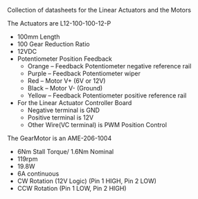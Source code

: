Collection of datasheets for the Linear Actuators and the Motors

The Actuators are L12-100-100-12-P
* 100mm Length
* 100 Gear Reduction Ratio
* 12VDC
* Potentiometer Position Feedback
  * Orange – Feedback Potentiometer negative reference rail
  * Purple – Feedback Potentiometer wiper
  * Red – Motor V+ (6V or 12V)
  * Black – Motor V- (Ground)
  * Yellow – Feedback Potentiometer positive reference rail
* For the Linear Actuator Controller Board
  * Negative terminal is GND
  * Positive terminal is 12V
  * Other Wire(VC terminal) is PWM Position Control

The GearMotor is an AME-206-1004
* 6Nm Stall Torque/ 1.6Nm Nominal
* 119rpm
* 19.8W
* 6A continuous
* CW Rotation (12V Logic) (Pin 1 HIGH, Pin 2 LOW)
* CCW Rotation (Pin 1 LOW, Pin 2 HIGH)
